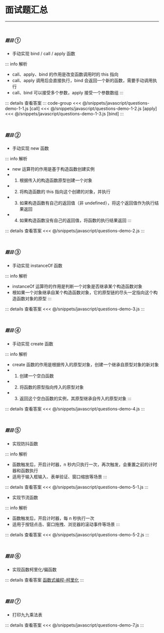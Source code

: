 # 面试题汇总

---

<br />

##### 题目 ①

- 手动实现 bind / call / apply 函数

::: info 解析
- call、apply、bind 的作用是改变函数调用时的 this 指向
- call、apply 调用后会直接执行，bind 会返回一个新的函数，需要手动调用执行
- call、bind 可以接受多个参数，apply 接受一个参数数组
:::

::: details 查看答案
::: code-group
<<< @/snippets/javascript/questions-demo-1-1.js [call]
<<< @/snippets/javascript/questions-demo-1-2.js [apply]
<<< @/snippets/javascript/questions-demo-1-3.js [bind]
:::

<br />

##### 题目 ②

- 手动实现 new 函数

::: info 解析
- new 运算符的作用是基于构造函数创建实例
- 1. 根据传入的构造函数原型创建一个对象
- 2. 将构造函数的 this 指向这个创建的对象，并执行
- 3. 如果构造函数有自己的返回值（非 undefined），将这个返回值作为执行结果返回
- 4. 如果构造函数没有自己的返回值，将函数的执行结果返回
:::

::: details 查看答案
<<< @/snippets/javascript/questions-demo-2.js
:::

<br />

##### 题目 ③

- 手动实现 instanceOf 函数

::: info 解析
- instanceOf 运算符的作用是判断一个对象是否继承某个构造函数对象
- 根如果一个对象继承自某个构造函数对象，它的原型链的尽头一定指向这个构造函数对象的原型
:::

::: details 查看答案
<<< @/snippets/javascript/questions-demo-3.js
:::

<br />

##### 题目 ④

- 手动实现 create 函数

::: info 解析
- create 函数的作用是根据传入的原型对象，创建一个继承自原型对象的新对象
- 1. 创建一个空白函数
- 2. 将函数的原型指向传入的原型对象
- 3. 返回这个空白函数的实例，其原型继承自传入的原型对象
:::

::: details 查看答案
<<< @/snippets/javascript/questions-demo-4.js
:::

<br />

##### 题目 ⑤

- 实现防抖函数

::: info 解析
- 函数触发后，开启计时器，n 秒内只执行一次，再次触发，会重置之前的计时器和函数执行
- 适用于输入框输入、表单验证、窗口缩放等场景
:::

::: details 查看答案
<<< @/snippets/javascript/questions-demo-5-1.js
:::

- 实现节流函数

::: info 解析
- 函数触发后，开启计时器，每 n 秒执行一次
- 适用于按钮点击、窗口拖拽、浏览器的滚动事件等场景
:::

::: details 查看答案
<<< @/snippets/javascript/questions-demo-5-2.js
:::

<br />

##### 题目 ⑥

- 实现函数柯里化/偏函数

::: details 查看答案
[函数式编程-柯里化](../javascript/funcitonal-programming.md#curry)
:::


<br />

##### 题目 ⑦

- 打印九九乘法表

::: details 查看答案
<<< @/snippets/javascript/questions-demo-7.js
:::

<br />
